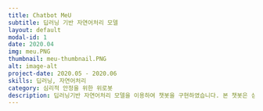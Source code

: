 ```yaml
---
title: Chatbot MeU
subtitle: 딥러닝 기반 자연어처리 모델
layout: default
modal-id: 1
date: 2020.04
img: meu.PNG
thumbnail: meu-thumbnail.PNG
alt: image-alt
project-date: 2020.05 - 2020.06
skills: 딥러닝, 자연어처리
category: 심리적 안정을 위한 위로봇
description: 딥러닝기반 자연어처리 모델을 이용하여 챗봇을 구현하였습니다. 본 챗봇은 심리적으로 불안한 사람들을 위로해주기 위한 목적으로 1인가구와 독거노인을 대상으로 하고 있습니다.
---
```

